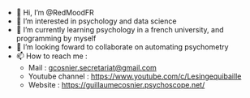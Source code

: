 - 👋 Hi, I’m @RedMoodFR
- 👀 I’m interested in psychology and data science
- 🌱 I’m currently learning psychology in a french university, and programming by myself
- 💞️ I’m looking foward to collaborate on automating psychometry
- 📫 How to reach me :
    - Mail : gcosnier.secretariat@gmail.com
    - Youtube channel : https://www.youtube.com/c/Lesingequibaille
    - Website : https://guillaumecosnier.psychoscope.net/
